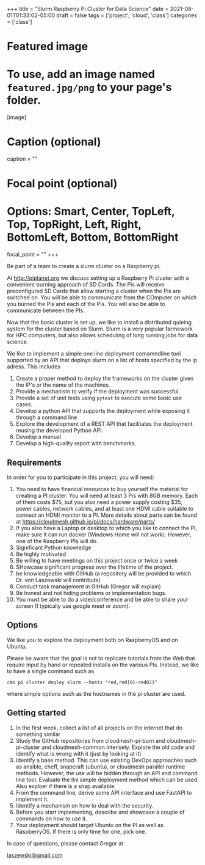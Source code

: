 +++
title = "Slurm Raspberry Pi Cluster for Data Science"
date = 2021-08-01T01:33:02-05:00
draft = false
tags = ['project', 'cloud', 'class']
categories = ['class']

# Featured image
# To use, add an image named `featured.jpg/png` to your page's folder. 
[image]
  # Caption (optional)
  caption = ""
  # Focal point (optional)
  # Options: Smart, Center, TopLeft, Top, TopRight, Left, Right, BottomLeft, Bottom, BottomRight
  focal_point = ""
+++

Be part of a team to create a slurm cluster on a Raspberry pi.

At <http://piplanet.org> we discuss setting up a Raspberry Pi
cluster with a convenient burning approach of SD Cards. The Pis will
receive preconfigured SD Cards that allow starting a cluster when the
Pis are switched on. You will be able to communicate from the COmputer
on which you burned the Pis and each of the PIs. You will also be able
to communicate between the PIs.

Now that the basic cluster is set up, we like to install a distributed
quieing system for the cluster based on Slurm. Slurm is a very popular
farmework for HPC computers, but also allows scheduling of long
running jobs for data science.

We like to implement a simple one line deployment comamndline tool supported by an API that deploys slurm on a list of hosts specified by the ip adress. This includes 

1. Create a proper method to deploy the frameworks on the cluster
given the IP's or the name of the machines.
2. Provide a mechanism to verify if the deployment was successful
3. Provide a set of unit tests using `pytest` to execute some basic use cases.
4. Develop a python API that supports the deployment while exposing it through a command line
5. Explore the development of a REST API that facilitates the deployment reusing the developed Python API.
6. Develop a manual
7. Develop a high-quality report with benchmarks.


## Requirements

In order for you to participate in this project, you will need:

1. You need to have financial resources to buy yourself the material for creating a PI cluster. You will need at least 3 Pis with 8GB memory. Each of them costs $75, but you also need a power supply costing $35, power cables, network cables, and at least one HDMI cable suitable to connect an HDMI monitor to a PI. More details about parts can be found at <https://cloudmesh.github.io/pi/docs/hardware/parts/>
2. If you also have a Laptop or desktop to which you like to connect the PI, make sure it can run docker (Windows Home will not work). However, one of the Raspberry PIs will do.
2. Significant Python knowledge
3. Be highly motivated
4. Be willing to have meetings on this project once or twice a week
5. SHowcase significant progress over the lifetime of the project.
6. be knowledgeable with GitHub (a repository will be provided to which
   Dr. von Laszewski will contribute)
7. Conduct task management in GitHub (Gregor will explain)
8. Be honest and not hiding problems or implementation bugs.
9. You must be able to do a videoconference and be able to share your screen (I typically use google meet or zoom).

## Options

We like you to explore the deployment both on RaspberryOS and on Ubuntu.

Please be aware that the goal is not to replicate tutorials from the Web that require input by hand or repeated installs on the various PIs. Instead, we like to have  a single command such as

```cms pi cluster deploy slurm --hosts "red,red[01-red02]"```

where simple options such as the hostnames in the pi cluster are used.


## Getting started

1. In the first week, collect a list of all projects on the internet that do something similar
2. Study the GitHub repositories from cloudmesh-pi-burn and cloudmesh-pi-cluster and cloudmesh-common intensely. Explore the old code and identify what is wrong with it (just by looking at it)
3. Identify a base method. This can use existing DevOps approaches such as ansible, cheff, snapcraft (ubuntu), or cloudmesh parallel runtime methods. However, the use will be hidden through an API and command line tool. Evaluate the llnl simple deployment method which can be used. Also exploer if there is a snap available.
4. From the command line, derive some API interface and use FastAPI to
   implement it.
5. Identify a mechanism on how to deal with the security.
6. Before you start implementing, describe and showcase a couple of commands on how to use it.
7. Your deployment should target Ubuntu on the PI as well as RaspberryOS. If there is only time for one, pick one.

In case of questions, please contact Gregor at

laszewski@gmail.com

